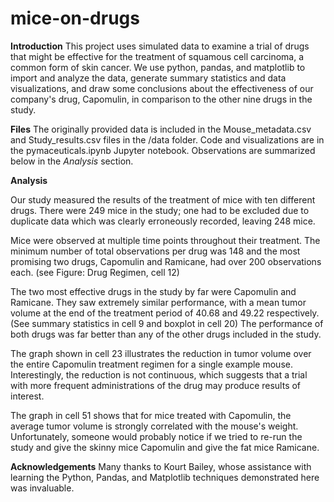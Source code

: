 # mice-on-drugs

**Introduction**
This project uses simulated data to examine a trial of drugs that might be effective for the treatment of squamous cell carcinoma, a common form of skin cancer. We use python, pandas, and matplotlib to import and analyze the data, generate summary statistics and data visualizations, and draw some conclusions about the effectiveness of our company's drug, Capomulin, in comparison to the other nine drugs in the study.

**Files**
The originally provided data is included in the Mouse_metadata.csv and Study_results.csv files in the /data folder. Code and visualizations are in the pymaceuticals.ipynb Jupyter notebook. Observations are summarized below in the *Analysis* section.

**Analysis**

Our study measured the results of the treatment of mice with ten different drugs. There were 249 mice in the study; one had to be excluded due to duplicate data which was clearly erroneously recorded, leaving 248 mice.

Mice were observed at multiple time points throughout their treatment. The minimum number of total observations per drug was 148 and the most promising two drugs, Capomulin and Ramicane, had over 200 observations each. (see Figure: Drug Regimen, cell 12)

The two most effective drugs in the study by far were Capomulin and Ramicane. They saw extremely similar performance, with a mean tumor volume at the end of the treatment period of 40.68 and 49.22 respectively. (See summary statistics in cell 9 and boxplot in cell 20) The performance of both drugs was far better than any of the other drugs included in the study.

The graph shown in cell 23 illustrates the reduction in tumor volume over the entire Capomulin treatment regimen for a single example mouse. Interestingly, the reduction is not continuous, which suggests that a trial with more frequent administrations of the drug may produce results of interest.

The graph in cell 51 shows that for mice treated with Capomulin, the average tumor volume is strongly correlated with the mouse's weight. Unfortunately, someone would probably notice if we tried to re-run the study and give the skinny mice Capomulin and give the fat mice Ramicane.

**Acknowledgements**
Many thanks to Kourt Bailey, whose assistance with learning the Python, Pandas, and Matplotlib techniques demonstrated here was invaluable.
